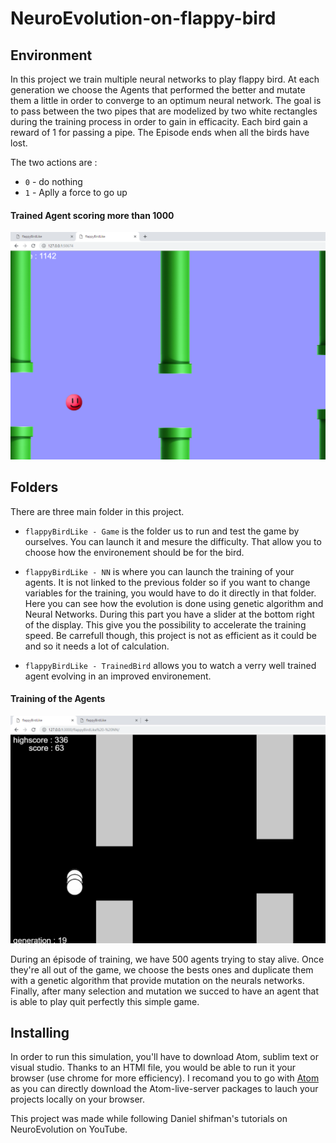 # NeuroEvolution-on-flappy-bird


## Environment

In this project we train multiple neural networks to play flappy bird. At each generation we choose the Agents that performed the better and mutate them a little in order to converge to an optimum neural network.
The goal is to pass between the two pipes that are modelized by two white rectangles during the training process in order to gain in efficacity. Each bird gain a reward of 1 for passing a pipe.
The Episode ends when all the birds have lost.

The two actions are : 
- `0` - do nothing
- `1` - Aplly a force to go up


#### Trained Agent scoring more than 1000
![](https://github.com/GeraudMM/NeuroEvolution-on-flappy-bird/blob/master/Trained_Agent.png)

## Folders

There are three main folder in this project.

- `flappyBirdLike - Game` is the folder us to run and test the game by ourselves. You can launch it and mesure the difficulty. That allow you to choose how the environement should be for the bird.

- `flappyBirdLike - NN` is where you can launch the training of your agents. It is not linked to the previous folder so if you want to change variables for the training, you would have to do it directly in that folder. Here you can see how the evolution is done using genetic algorithm and Neural Networks. During this part you have a slider at the bottom right of the display. This give you the possibility to accelerate the training speed. Be carrefull though, this project is not as efficient as it could be and so it needs a lot of calculation.

- `flappyBirdLike - TrainedBird` allows you to watch a verry well trained agent evolving in an improved environement.

#### Training of the Agents
![](https://github.com/GeraudMM/NeuroEvolution-on-flappy-bird/blob/master/Training_Agents.png?raw=true)

During an épisode of training, we have 500 agents trying to stay alive. Once they're all out of the game, we choose the bests ones and duplicate them with a genetic algorithm that provide mutation on the neurals networks. 
Finally, after many selection and mutation we succed to have an agent that is able to play quit perfectly this simple game.

## Installing

In order to run this simulation, you'll have to download Atom, sublim text or visual studio. Thanks to an HTMl file, you would be able to run it your browser (use chrome for more efficiency).
I recomand you to go with [Atom](https://atom.io/) as you can directly download the Atom-live-server packages to lauch your projects locally on your browser.


This project was made while following Daniel shifman's tutorials on NeuroEvolution on YouTube.

